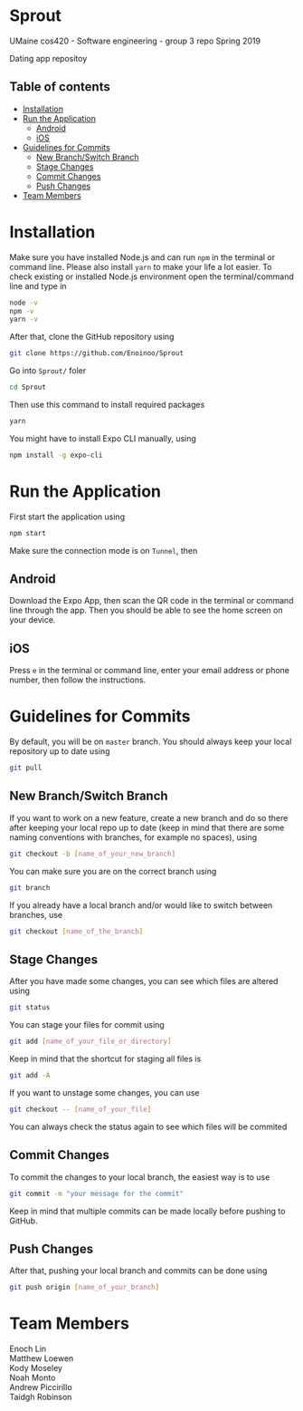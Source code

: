 # Sprout

UMaine cos420 - Software engineering - group 3 repo
Spring 2019

Dating app repositoy

## Table of contents

- [Installation](#installation)
- [Run the Application](#run-the-application)
  - [Android](#android)
  - [iOS](#ios)
- [Guidelines for Commits](#guidelines-for-commits)
  - [New Branch/Switch Branch](#new-branchswitch-branch)
  - [Stage Changes](#stage-changes)
  - [Commit Changes](#commit-changes)
  - [Push Changes](#push-changes)
- [Team Members](#team-members)

# Installation

Make sure you have installed Node.js and can run `npm` in the terminal or command line. Please also install `yarn` to make your life a lot easier. To check existing or installed Node.js environment open the terminal/command line and type in

```sh
node -v
npm -v
yarn -v
```

After that, clone the GitHub repository using

```sh
git clone https://github.com/Enoinoo/Sprout
```

Go into `Sprout/` foler

```sh
cd Sprout
```

Then use this command to install required packages

```sh
yarn
```

You might have to install Expo CLI manually, using

```sh
npm install -g expo-cli
```

# Run the Application

First start the application using

```sh
npm start
```

Make sure the connection mode is on `Tunnel`, then

## Android

Download the Expo App, then scan the QR code in the terminal or command line through the app. Then you should be able to see the home screen on your device.

## iOS

Press `e` in the terminal or command line, enter your email address or phone number, then follow the instructions.

# Guidelines for Commits

By default, you will be on `master` branch. You should always keep your local repository up to date using

```sh
git pull
```

## New Branch/Switch Branch

If you want to work on a new feature, create a new branch and do so there after keeping your local repo up to date (keep in mind that there are some naming conventions with branches, for example no spaces), using

```sh
git checkout -b [name_of_your_new_branch]
```

You can make sure you are on the correct branch using

```sh
git branch
```

If you already have a local branch and/or would like to switch between branches, use

```sh
git checkout [name_of_the_branch]
```

## Stage Changes

After you have made some changes, you can see which files are altered using

```sh
git status
```

You can stage your files for commit using

```sh
git add [name_of_your_file_or_directory]
```

Keep in mind that the shortcut for staging all files is

```sh
git add -A
```

If you want to unstage some changes, you can use

```sh
git checkout -- [name_of_your_file]
```

You can always check the status again to see which files will be commited

## Commit Changes

To commit the changes to your local branch, the easiest way is to use

```sh
git commit -m "your message for the commit"
```

Keep in mind that multiple commits can be made locally before pushing to GitHub.

## Push Changes

After that, pushing your local branch and commits can be done using

```sh
git push origin [name_of_your_branch]
```

# Team Members

Enoch Lin  
Matthew Loewen  
Kody Moseley  
Noah Monto  
Andrew Piccirillo  
Taidgh Robinson
